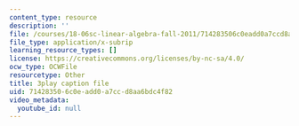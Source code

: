 ```yaml
---
content_type: resource
description: ''
file: /courses/18-06sc-linear-algebra-fall-2011/714283506c0eadd0a7ccd8aa6bdc4f82_qEBi0K5wfOs.srt
file_type: application/x-subrip
learning_resource_types: []
license: https://creativecommons.org/licenses/by-nc-sa/4.0/
ocw_type: OCWFile
resourcetype: Other
title: 3play caption file
uid: 71428350-6c0e-add0-a7cc-d8aa6bdc4f82
video_metadata:
  youtube_id: null
---
```

